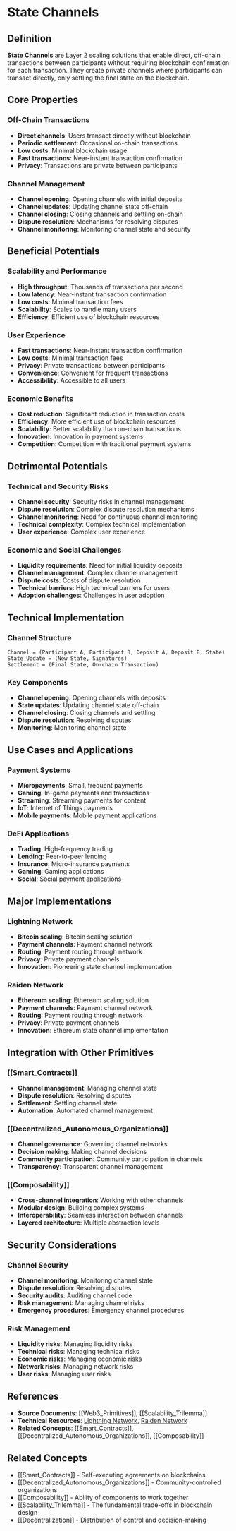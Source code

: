 # State Channels

## Definition

**State Channels** are Layer 2 scaling solutions that enable direct, off-chain transactions between participants without requiring blockchain confirmation for each transaction. They create private channels where participants can transact directly, only settling the final state on the blockchain.

## Core Properties

### Off-Chain Transactions
- **Direct channels**: Users transact directly without blockchain
- **Periodic settlement**: Occasional on-chain transactions
- **Low costs**: Minimal blockchain usage
- **Fast transactions**: Near-instant transaction confirmation
- **Privacy**: Transactions are private between participants

### Channel Management
- **Channel opening**: Opening channels with initial deposits
- **Channel updates**: Updating channel state off-chain
- **Channel closing**: Closing channels and settling on-chain
- **Dispute resolution**: Mechanisms for resolving disputes
- **Channel monitoring**: Monitoring channel state and security

## Beneficial Potentials

### Scalability and Performance
- **High throughput**: Thousands of transactions per second
- **Low latency**: Near-instant transaction confirmation
- **Low costs**: Minimal transaction fees
- **Scalability**: Scales to handle many users
- **Efficiency**: Efficient use of blockchain resources

### User Experience
- **Fast transactions**: Near-instant transaction confirmation
- **Low costs**: Minimal transaction fees
- **Privacy**: Private transactions between participants
- **Convenience**: Convenient for frequent transactions
- **Accessibility**: Accessible to all users

### Economic Benefits
- **Cost reduction**: Significant reduction in transaction costs
- **Efficiency**: More efficient use of blockchain resources
- **Scalability**: Better scalability than on-chain transactions
- **Innovation**: Innovation in payment systems
- **Competition**: Competition with traditional payment systems

## Detrimental Potentials

### Technical and Security Risks
- **Channel security**: Security risks in channel management
- **Dispute resolution**: Complex dispute resolution mechanisms
- **Channel monitoring**: Need for continuous channel monitoring
- **Technical complexity**: Complex technical implementation
- **User experience**: Complex user experience

### Economic and Social Challenges
- **Liquidity requirements**: Need for initial liquidity deposits
- **Channel management**: Complex channel management
- **Dispute costs**: Costs of dispute resolution
- **Technical barriers**: High technical barriers for users
- **Adoption challenges**: Challenges in user adoption

## Technical Implementation

### Channel Structure
```
Channel = (Participant A, Participant B, Deposit A, Deposit B, State)
State Update = (New State, Signatures)
Settlement = (Final State, On-chain Transaction)
```

### Key Components
- **Channel opening**: Opening channels with deposits
- **State updates**: Updating channel state off-chain
- **Channel closing**: Closing channels and settling
- **Dispute resolution**: Resolving disputes
- **Monitoring**: Monitoring channel state

## Use Cases and Applications

### Payment Systems
- **Micropayments**: Small, frequent payments
- **Gaming**: In-game payments and transactions
- **Streaming**: Streaming payments for content
- **IoT**: Internet of Things payments
- **Mobile payments**: Mobile payment applications

### DeFi Applications
- **Trading**: High-frequency trading
- **Lending**: Peer-to-peer lending
- **Insurance**: Micro-insurance payments
- **Gaming**: Gaming applications
- **Social**: Social payment applications

## Major Implementations

### Lightning Network
- **Bitcoin scaling**: Bitcoin scaling solution
- **Payment channels**: Payment channel network
- **Routing**: Payment routing through network
- **Privacy**: Private payment channels
- **Innovation**: Pioneering state channel implementation

### Raiden Network
- **Ethereum scaling**: Ethereum scaling solution
- **Payment channels**: Payment channel network
- **Routing**: Payment routing through network
- **Privacy**: Private payment channels
- **Innovation**: Ethereum state channel implementation

## Integration with Other Primitives

### [[Smart_Contracts]]
- **Channel management**: Managing channel state
- **Dispute resolution**: Resolving disputes
- **Settlement**: Settling channel state
- **Automation**: Automated channel management

### [[Decentralized_Autonomous_Organizations]]
- **Channel governance**: Governing channel networks
- **Decision making**: Making channel decisions
- **Community participation**: Community participation in channels
- **Transparency**: Transparent channel management

### [[Composability]]
- **Cross-channel integration**: Working with other channels
- **Modular design**: Building complex systems
- **Interoperability**: Seamless interaction between channels
- **Layered architecture**: Multiple abstraction levels

## Security Considerations

### Channel Security
- **Channel monitoring**: Monitoring channel state
- **Dispute resolution**: Resolving disputes
- **Security audits**: Auditing channel code
- **Risk management**: Managing channel risks
- **Emergency procedures**: Emergency channel procedures

### Risk Management
- **Liquidity risks**: Managing liquidity risks
- **Technical risks**: Managing technical risks
- **Economic risks**: Managing economic risks
- **Network risks**: Managing network risks
- **User risks**: Managing user risks

## References

- **Source Documents**: [[Web3_Primitives]], [[Scalability_Trilemma]]
- **Technical Resources**: [Lightning Network](https://lightning.network/), [Raiden Network](https://raiden.network/)
- **Related Concepts**: [[Smart_Contracts]], [[Decentralized_Autonomous_Organizations]], [[Composability]]

## Related Concepts

- [[Smart_Contracts]] - Self-executing agreements on blockchains
- [[Decentralized_Autonomous_Organizations]] - Community-controlled organizations
- [[Composability]] - Ability of components to work together
- [[Scalability_Trilemma]] - The fundamental trade-offs in blockchain design
- [[Decentralization]] - Distribution of control and decision-making
